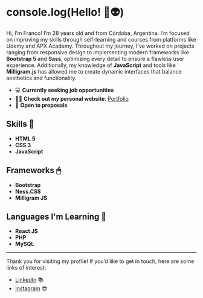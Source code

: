 # console.log(Hello! 🚀👽)

Hi, I’m Franco! I’m 28 years old and from Córdoba, Argentina. I’m focused on improving my skills through self-learning and courses from platforms like Udemy and APX Academy. Throughout my journey, I’ve worked on projects ranging from responsive design to implementing modern frameworks like **Bootstrap 5** and **Sass**, optimizing every detail to ensure a flawless user experience. Additionally, my knowledge of **JavaScript** and tools like **Milligram.js** has allowed me to create dynamic interfaces that balance aesthetics and functionality.

- 💻 **Currently seeking job opportunities**  
- 👨‍💻 **Check out my personal website**: [Portfolio](https://portfolio-fm.vercel.app)  
- 🙌 **Open to proposals**

## Skills 👾

- **HTML 5**  
- **CSS 3**  
- **JavaScript**

## Frameworks 🖱

- **Bootstrap**  
- **Ness.CSS**  
- **Milligram JS**

## Languages I'm Learning 🌱

- **React JS**  
- **PHP**  
- **MySQL**

---

Thank you for visiting my profile! If you’d like to get in touch, here are some links of interest:

- [LinkedIn](https://www.linkedin.com/in/franmayer/) 📚  
- [Instagram](https://www.instagram.com/franmayerdev/) 😎
